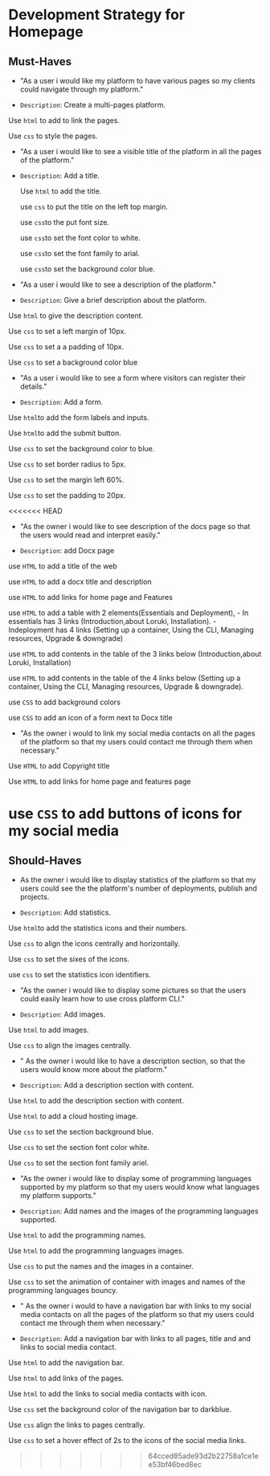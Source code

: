 # Development Strategy for Homepage

## Must-Haves

- "As a user i would like my platform to have various pages so my clients could
  navigate through my platform."

- `Description`: Create a multi-pages platform.

Use `html` to add to link the pages.

Use `css` to style the pages.

- "As a user i would like to see a visible title of the platform in all the
  pages of the platform."
- `Description`: Add a title.

  Use `html` to add the title.

  use `css` to put the title on the left top margin.

  use `css`to the put font size.

  use `css`to set the font color to white.

  use `css`to set the font family to arial.

  use `css`to set the background color blue.

- "As a user i would like to see a description of the platform."

- `Description`: Give a brief description about the platform.

Use `html` to give the description content.

Use `css` to set a left margin of 10px.

Use `css` to set a a padding of 10px.

Use `css` to set a background color blue

- "As a user i would like to see a form where visitors can register their
  details."

- `Description`: Add a form.

Use `html`to add the form labels and inputs.

Use `html`to add the submit button.

Use `css` to set the background color to blue.

Use `css` to set border radius to 5px.

Use `css` to set the margin left 60%.

Use `css` to set the padding to 20px.

<<<<<<< HEAD
- "As the owner i would like to see description of the docs page so that the
  users would read and interpret easily."

- `Description`: add Docx page

use `HTML` to add a title of the web

use `HTML` to add a docx title and description

use `HTML` to add links for home page and Features

use `HTML` to add a table with 2 elements(Essentials and Deployment), - In
essentials has 3 links (Introduction,about Loruki, Installation). - Indeployment
has 4 links (Setting up a container, Using the CLI, Managing resources, Upgrade
& downgrade)

use `HTML` to add contents in the table of the 3 links below (Introduction,about
Loruki, Installation)

use `HTML` to add contents in the table of the 4 links below (Setting up a
container, Using the CLI, Managing resources, Upgrade & downgrade).

use `CSS` to add background colors

use `CSS` to add an icon of a form next to Docx title

- "As the owner i would to link my social media contacts on all the pages of the
  platform so that my users could contact me through them when necessary."

Use `HTML` to add Copyright title

Use `HTML` to add links for home page and features page

use `CSS` to add buttons of icons for my social media
=======
## Should-Haves

- As the owner i would like to display statistics of the platform so that my
  users could see the the platform's number of deployments, publish and
  projects.

- `Description`: Add statistics.

Use `html`to add the statistics icons and their numbers.

Use `css` to align the icons centrally and horizontally.

Use `css` to set the sixes of the icons.

use `css` to set the statistics icon identifiers.

- "As the owner i would like to display some pictures so that the users could
  easily learn how to use cross platform CLI."

- `Description`: Add images.

Use `html` to add images.

Use `css` to align the images centrally.

- " As the owner i would like to have a description section, so that the users
  would know more about the platform."

- `Description`: Add a description section with content.

Use `html` to add the description section with content.

Use `html` to add a cloud hosting image.

Use `css` to set the section background blue.

Use `css` to set the section font color white.

Use `css` to set the section font family ariel.

- "As the owner i would like to display some of programming languages supported
  by my platform so that my users would know what languages my platform
  supports."

- `Description`: Add names and the images of the programming languages
  supported.

Use `html` to add the programming names.

Use `html` to add the programming languages images.

Use `css` to put the names and the images in a container.

Use `css` to set the animation of container with images and names of the
programming languages bouncy.

- " As the owner i would to have a navigation bar with links to my social media
  contacts on all the pages of the platform so that my users could contact me
  through them when necessary."

- `Description`: Add a navigation bar with links to all pages, title and and
  links to social media contact.

Use `html` to add the navigation bar.

Use `html` to add links of the pages.

Use `html` to add the links to social media contacts with icon.

Use `css` set the background color of the navigation bar to darkblue.

Use `css` align the links to pages centrally.

Use `css` to set a hover effect of 2s to the icons of the social media links.
>>>>>>> 64cced85ade93d2b22758a1ce1ee53bf46bed8ec
